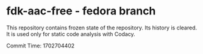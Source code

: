 # fdk-aac-free - fedora branch

This repository contains frozen state of the repository.
Its history is cleared. It is used only for static code
analysis with Codacy.

Commit Time: 1702704402